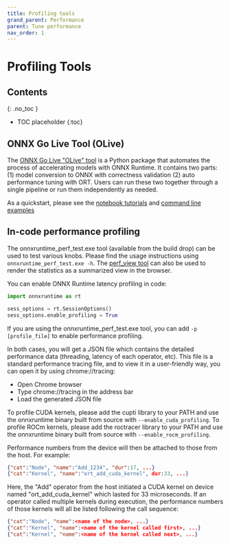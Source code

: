 ```yaml
---
title: Profiling tools 
grand_parent: Performance
parent: Tune performance
nav_order: 1
---
```


# Profiling Tools

## Contents
{: .no_toc }

* TOC placeholder
{:toc}


## ONNX Go Live Tool (OLive)

The [ONNX Go Live "OLive" tool](https://github.com/microsoft/OLive) is a Python package that automates the process of accelerating models with ONNX Runtime. It contains two parts: (1) model conversion to ONNX with correctness validation (2) auto performance tuning with ORT. Users can run these two together through a single pipeline or run them independently as needed.

As a quickstart, please see the [notebook tutorials](https://github.com/microsoft/OLive/tree/master/notebook-tutorial) and [command line examples](https://github.com/microsoft/OLive/tree/master/cmd-example) 

## In-code performance profiling

The onnxruntime_perf_test.exe tool (available from the build drop) can be used to test various knobs. Please find the usage instructions using `onnxruntime_perf_test.exe -h`. The [perf_view tool](https://github.com/microsoft/onnxruntime/tree/main/tools/perf_view) can also be used to render the statistics as a summarized view in the browser.

You can enable ONNX Runtime latency profiling in code:

```python
import onnxruntime as rt

sess_options = rt.SessionOptions()
sess_options.enable_profiling = True
```

If you are using the onnxruntime_perf_test.exe tool, you can add `-p [profile_file]` to enable performance profiling.

In both cases, you will get a JSON file which contains the detailed performance data (threading, latency of each operator, etc). This file is a standard performance tracing file, and to view it in a user-friendly way, you can open it by using chrome://tracing:

* Open Chrome browser
* Type chrome://tracing in the address bar
* Load the generated JSON file

To profile CUDA kernels, please add the cupti library to your PATH and use the onnxruntime binary built from source with `--enable_cuda_profiling`.
To profile ROCm kernels, please add the roctracer library to your PATH and use the onnxruntime binary built from source with `--enable_rocm_profiling`. 

Performance numbers from the device will then be attached to those from the host. For example:

```json
{"cat":"Node", "name":"Add_1234", "dur":17, ...}
{"cat":"Kernel", "name":"ort_add_cuda_kernel", dur:33, ...}
```

Here, the "Add" operator from the host initiated a CUDA kernel on device named "ort_add_cuda_kernel" which lasted for 33 microseconds.
If an operator called multiple kernels during execution, the performance numbers of those kernels will all be listed following the call sequence:

```json
{"cat":"Node", "name":<name of the node>, ...}
{"cat":"Kernel", "name":<name of the kernel called first>, ...}
{"cat":"Kernel", "name":<name of the kernel called next>, ...}
```